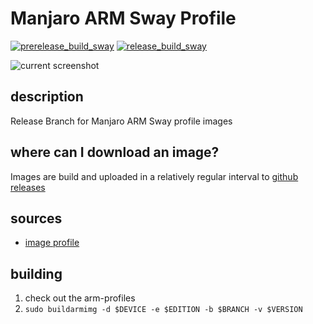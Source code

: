 # Manjaro ARM Sway Profile

[![prerelease_build_sway](https://github.com/manjaro-arm-community/sway-images/actions/workflows/prerelease_build_sway.yaml/badge.svg)](https://github.com/manjaro-arm-community/sway-images/actions/workflows/prerelease_build_sway.yaml)
[![release_build_sway](https://github.com/manjaro-arm-community/sway-images/actions/workflows/release_build_sway.yaml/badge.svg)](https://github.com/manjaro-arm-community/sway-images/actions/workflows/release_build_sway.yaml)

![current screenshot](https://user-images.githubusercontent.com/6803419/109429537-72d1be80-79fc-11eb-8388-fc6e9906b59a.png)

## description

Release Branch for Manjaro ARM Sway profile images

## where can I download an image?

Images are build and uploaded in a relatively regular interval to [github releases](https://github.com/manjaro-arm-community/sway-images/releases)

## sources

- [image profile](https://github.com/manjaro-arm-community/arm-profiles)

## building

1. check out the arm-profiles
2. `sudo buildarmimg -d $DEVICE -e $EDITION -b $BRANCH -v $VERSION` 
